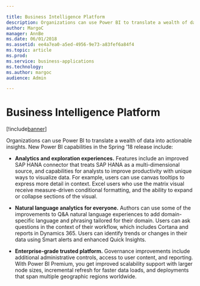 ```yaml
---

title: Business Intelligence Platform
description: Organizations can use Power BI to translate a wealth of data into actionable insights.
author: MargoC
manager: AnnBe
ms.date: 06/01/2018
ms.assetid: ee4a7ea0-a5ed-4956-9e73-a83fef6a84f4
ms.topic: article
ms.prod: 
ms.service: business-applications
ms.technology: 
ms.author: margoc
audience: Admin

---
```

#  Business Intelligence Platform




[!include[banner](../../includes/banner.md)]

Organizations can use Power BI to translate a wealth of data into actionable
insights. New Power BI capabilities in the Spring ’18 release include:

-   **Analytics and exploration experiences.** Features include an improved SAP
    HANA connector that treats SAP HANA as a multi-dimensional source, and
    capabilities for analysts to improve productivity with unique ways to
    visualize data. For example, users can use canvas tooltips to express more
    detail in context. Excel users who use the matrix visual receive
    measure-driven conditional formatting, and the ability to expand or collapse
    sections of the visual.

-   **Natural language analytics for everyone.** Authors can use some of the
    improvements to Q&A natural language experiences to add domain-specific
    language and phrasing tailored for their domain. Users can ask questions in
    the context of their workflow, which includes Cortana and reports in
    Dynamics 365. Users can identify trends or changes in their data using Smart
    alerts and enhanced Quick Insights.

-   **Enterprise-grade trusted platform.** Governance improvements include
    additional administrative controls, access to user content, and reporting.
    With Power BI Premium, you get improved scalability support with larger node
    sizes, incremental refresh for faster data loads, and deployments that span
    multiple geographic regions worldwide.
